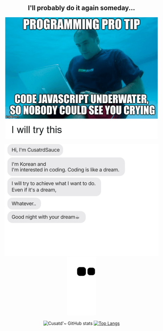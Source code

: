<h2 align="center">
  I'll probably do it again someday... 
  
</h2>

<div align=center>

  <img src=./images/meme3.png>
  
  ![imsg](https://github.com/CustardSauce/CustardSauce/blob/main/deco/template.svg)
  ![snake gif](https://github.com/CustardSauce/CustardSauce/blob/output/github-contribution-grid-snake.svg)

  ![Cusatd'~ GitHub stats](https://github-readme-stats.vercel.app/api?username=CustardSauce&theme=dark&show_icons=true)
  [![Top Langs](https://github-readme-stats.vercel.app/api/top-langs/?username=CustardSauce&layout=compact&theme=dark)](https://github.com/metleeha)


</div>
